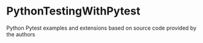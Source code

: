 # PythonTestingWithPytest
Python Pytest examples and extensions based on source code provided by the authors
